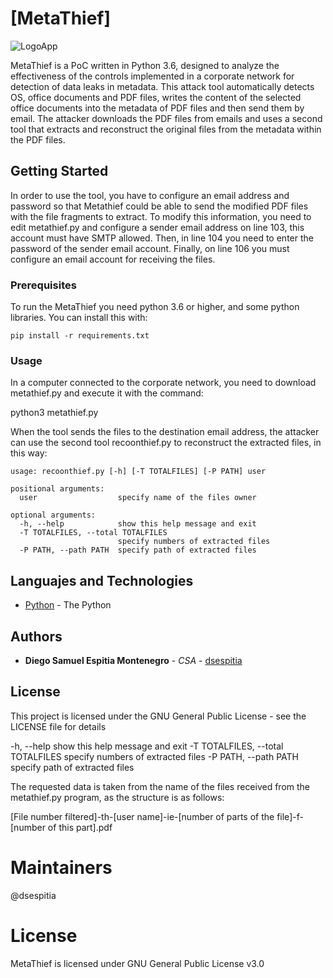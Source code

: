 # [MetaThief]

<img src="https://www.elevenpaths.com/wp-content/uploads/2014/03/11paths_logo.png?v=3&s=200" title="LogoApp" alt="LogoApp">

MetaThief is a PoC written in Python 3.6, designed to analyze the effectiveness of the controls implemented in a corporate network for detection of data leaks in metadata. This attack tool automatically detects OS, office documents and PDF files, writes the content of the selected office documents into the metadata of PDF files and then send them by email. The attacker downloads the PDF files from emails and uses a second tool that extracts and reconstruct the original files from the metadata within the PDF files.


## Getting Started

In order to use the tool, you have to configure an email address and password so that Metathief could be able to send the modified PDF files with the file fragments to extract. To modify this information, you need to edit metathief.py and configure a sender email address on line 103, this account must have SMTP allowed. Then, in line 104 you need to enter the password of the sender email account. Finally, on line 106 you must configure an email account for receiving the files.


### Prerequisites

To run the MetaThief you need python 3.6 or higher, and some python libraries. You can install this with:

```
pip install -r requirements.txt
```

### Usage

In a computer connected to the corporate network, you need to download metathief.py and execute it with the command:

python3 metathief.py

When the tool sends the files to the destination email address, the attacker can use the second tool recoonthief.py to reconstruct the extracted files, in this way:

```
usage: recoonthief.py [-h] [-T TOTALFILES] [-P PATH] user

positional arguments:
  user                  specify name of the files owner

optional arguments:
  -h, --help            show this help message and exit
  -T TOTALFILES, --total TOTALFILES
                        specify numbers of extracted files
  -P PATH, --path PATH  specify path of extracted files
```

## Languajes and Technologies

* [Python](http://www.elevenpaths.com) - The Python


## Authors

* **Diego Samuel Espitia Montenegro** - *CSA* - [dsespitia](https://twitter.com/dsespitia)


## License

This project is licensed under the GNU General Public License - see the LICENSE file for details


 -h, --help            show this help message and exit
 -T TOTALFILES, --total TOTALFILES
                       specify numbers of extracted files
 -P PATH, --path PATH  specify path of extracted files

The requested data is taken from the name of the files received from the metathief.py program, as the structure is as follows:

[File number filtered]-th-[user name]-ie-[number of parts of the file]-f-[number of this part].pdf



# Maintainers

@dsespitia



# License

MetaThief is licensed under GNU General Public License v3.0
